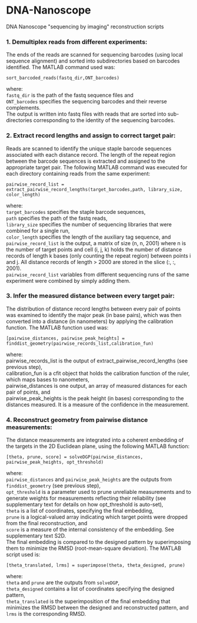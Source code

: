 # DNA-Nanoscope
DNA Nanoscope "sequencing by imaging" reconstruction scripts

### 1. Demultiplex reads from different experiments:
The ends of the reads are scanned for sequencing barcodes (using local sequence alignment) and sorted into subdirectories based on barcodes identified. The MATLAB command used was:

```
sort_barcoded_reads(fastq_dir,ONT_barcodes)
```

where:\
```fastq_dir``` is the path of the fastq sequence files and\
```ONT_barcodes``` specifies the sequencing barcodes and their reverse complements.\
The output is written into fastq files with reads that are sorted into sub-directories corresponding to the identity of the sequencing barcodes.

### 2. Extract record lengths and assign to correct target pair: 
Reads are scanned to identify the unique staple barcode sequences associated with each distance record. The length of the repeat region between the barcode sequences is extracted and assigned to the appropriate target pair. The following MATLAB command was executed for each directory containing reads from the same experiment:

```
pairwise_record_list = extract_pairwise_record_lengths(target_barcodes,path, library_size, color_length)
```

where:\
```target_barcodes``` specifies the staple barcode sequences,\
```path``` specifies the path of the fastq reads,\
```library_size``` specifies the number of sequencing libraries that were combined for a single run,\
```color_length``` specifies the length of the auxiliary tag sequence, and\
```pairwise_record_list``` is the output, a matrix of size (n, n, 2001) where n is the number of target points and cell (i, j, k) holds the number of distance records of length k bases (only counting the repeat region) between points i and j. All distance records of length > 2000 are stored in the slice (:, :, 2001).\
```pairwise_record_list``` variables from different sequencing runs of the same experiment were combined by simply adding them.

### 3. Infer the measured distance between every target pair: 
The distribution of distance record lengths between every pair of points was examined to identify the major peak (in base pairs), which was then converted into a distance (in nanometers) by applying the calibration function. The MATLAB function used was:

```
[pairwise_distances, pairwise_peak_heights] = finddist_geometry(pairwise_records_list,calibration_fun)
```

where:\
pairwise_records_list is the output of extract_pairwise_record_lengths (see previous step),\
calibration_fun is a cfit object that holds the calibration function of the ruler, which maps bases to nanometers,\
pairwise_distances is one output, an array of measured distances for each pair of points, and\
pairwise_peak_heights is the peak height (in bases) corresponding to the distances measured. It is a measure of the confidence in the measurement.

### 4. Reconstruct geometry from pairwise distance measurements:
The distance measurements are integrated into a coherent embedding of the targets in the 2D Euclidean plane, using the following MATLAB function:

```
[theta, prune, score] = solveDGP(pairwise_distances, pairwise_peak_heights, opt_threshold)
```

where:\
```pairwise_distances``` and ```pairwise_peak_heights``` are the outputs from ```finddist_geometry``` (see previous step),\
```opt_threshold``` is a parameter used to prune unreliable measurements and to generate weights for measurements reflecting their reliability (see supplementary text for details on how opt_threshold is auto-set),\
```theta``` is a list of coordinates, specifying the final embedding,\
```prune``` is a logical-valued array indicating which target points were dropped from the final reconstruction, and\
```score``` is a measure of the internal consistency of the embedding. See supplementary text S2D.\
 The final embedding is compared to the designed pattern by superimposing them to minimize the RMSD (root-mean-square deviation). The MATLAB script used is:

```
[theta_translated, lrms] = superimpose(theta, theta_designed, prune)
```

where:\
```theta``` and ```prune``` are the outputs from ```solveDGP```,\
```theta_designed``` contains a list of coordinates specifying the designed pattern,\
```theta_translated``` is the superimposition of the final embedding that minimizes the RMSD between the designed and reconstructed pattern, and\
```lrms``` is the corresponding RMSD.